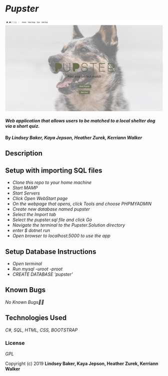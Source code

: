 # _Pupster_

![site image](/Pupster/wwwroot/img/pupster.png)


#### _Web application that allows users to be matched to a local shelter dog via a short quiz._

#### By _**Lindsey Baker, Kaya Jepson, Heather Zurek, Kerriann Walker**_

## Description

<!-- bdd table here -->

## Setup with importing SQL files

* _Clone this repo to your home machine_
* _Start MAMP_
* _Start Servers_
* _Click Open WebStart page_
* _On the webpage that opens, click Tools and choose PHPMYADMIN_
* _Create new database named pupster_
* _Select the Import tab_
* _Select the pupster.sql file and click Go_
* _Navigate the terminal to the Pupster.Solution directory_
* _enter $ dotnet run_
* _Open browser to localhost:5000 to use the app_

## Setup Database Instructions

* _Open terminal_
* _Run mysql -uroot -proot_
* _CREATE DATABASE 'pupster'_
<!-- *_Create table Instructions here_ -->

## Known Bugs

_No Known Bugs🐛🐞_

## Technologies Used

_C#, SQL, HTML, CSS, BOOTSTRAP_

### License

*GPL*

Copyright (c) 2019 **Lindsey Baker, Kaya Jepson, Heather Zurek, Kerriann Walker**
